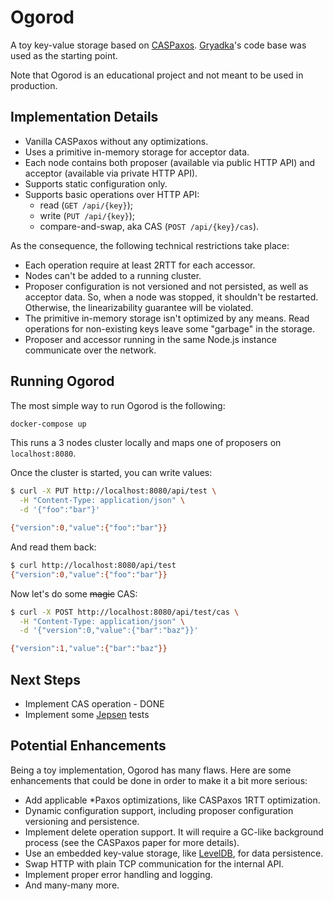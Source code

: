 # Ogorod

A toy key-value storage based on [CASPaxos](https://arxiv.org/abs/1802.07000). [Gryadka](https://github.com/gryadka/js)'s code base was used as the starting point.

Note that Ogorod is an educational project and not meant to be used in production.

## Implementation Details

* Vanilla CASPaxos without any optimizations.
* Uses a primitive in-memory storage for acceptor data.
* Each node contains both proposer (available via public HTTP API) and acceptor (available via private HTTP API).
* Supports static configuration only.
* Supports basic operations over HTTP API:
  - read (`GET /api/{key}`);
  - write (`PUT /api/{key}`);
  - compare-and-swap, aka CAS (`POST /api/{key}/cas`).

As the consequence, the following technical restrictions take place:

* Each operation require at least 2RTT for each accessor.
* Nodes can't be added to a running cluster.
* Proposer configuration is not versioned and not persisted, as well as acceptor data. So, when a node was stopped, it shouldn't be restarted. Otherwise, the linearizability guarantee will be violated.
* The primitive in-memory storage isn't optimized by any means. Read operations for non-existing keys leave some "garbage" in the storage.
* Proposer and accessor running in the same Node.js instance communicate over the network.

## Running Ogorod

The most simple way to run Ogorod is the following:

```bash
docker-compose up
```

This runs a 3 nodes cluster locally and maps one of proposers on `localhost:8080`.

Once the cluster is started, you can write values:

```bash
$ curl -X PUT http://localhost:8080/api/test \
  -H "Content-Type: application/json" \
  -d '{"foo":"bar"}'

{"version":0,"value":{"foo":"bar"}}
```

And read them back:

```bash
$ curl http://localhost:8080/api/test
{"version":0,"value":{"foo":"bar"}}
```

Now let's do some ~~magic~~ CAS:

```bash
$ curl -X POST http://localhost:8080/api/test/cas \
  -H "Content-Type: application/json" \
  -d '{"version":0,"value":{"bar":"baz"}}'

{"version":1,"value":{"bar":"baz"}}
```

## Next Steps

* Implement CAS operation - DONE
* Implement some [Jepsen](https://github.com/jepsen-io/jepsen) tests

## Potential Enhancements

Being a toy implementation, Ogorod has many flaws. Here are some enhancements that could be done in order to make it a bit more serious:

* Add applicable *Paxos optimizations, like CASPaxos 1RTT optimization.
* Dynamic configuration support, including proposer configuration versioning and persistence.
* Implement delete operation support. It will require a GC-like background process (see the CASPaxos paper for more details).
* Use an embedded key-value storage, like [LevelDB](https://github.com/Level/levelup), for data persistence.
* Swap HTTP with plain TCP communication for the internal API.
* Implement proper error handling and logging.
* And many-many more.
